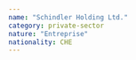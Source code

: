 ```yaml
---
name: "Schindler Holding Ltd."
category: private-sector
nature: "Entreprise"
nationality: CHE
---
```

    